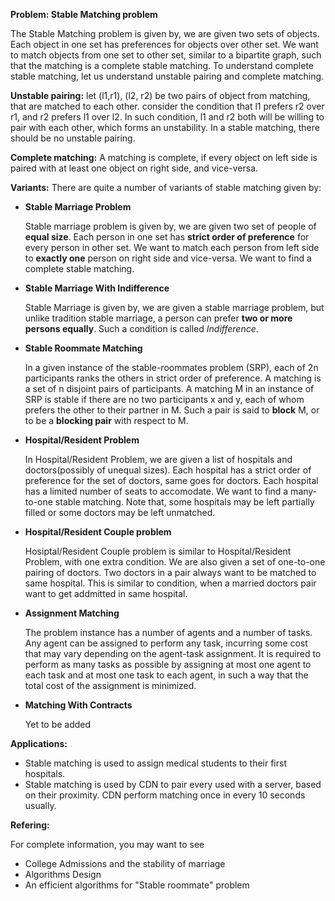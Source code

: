 **Problem:    Stable Matching problem**

The Stable Matching problem is given by, we are given two sets of objects. Each object in one set has preferences for objects over other set.
We want to match objects from one set to other set, similar to a bipartite graph, such that the matching is a complete stable matching. To understand complete stable matching, let us understand unstable pairing and complete matching.

**Unstable pairing:**
let (l1,r1), (l2, r2) be two pairs of object from matching, that are matched to each other.
consider the condition that l1 prefers r2 over r1, and r2 prefers l1 over l2. In
such condition, l1 and r2 both will be willing to pair with each other, which forms an unstability.
In a stable matching, there should be no unstable pairing.

**Complete matching:**
A matching is complete, if every object on left side is paired with at least one object
on right side, and vice-versa.

**Variants:**
There are quite a number of variants of stable matching given by:
- **Stable Marriage Problem**

    Stable marriage problem is given by, we are given two set of people of **equal size**. Each person in one set has **strict order of 
    preference** for every person in other set. We want to match each person from left side to **exactly one** person on right side and vice-versa. We want to find a complete stable matching.
       
- **Stable Marriage With Indifference**

    Stable Marriage is given by, we are given a stable marriage problem, but unlike tradition stable marriage, a person can prefer **two
    or more persons equally**. Such a condition is called *Indifference*.
    
- **Stable Roommate Matching**
    
    In a given instance of the stable-roommates problem (SRP), each of 2n participants ranks the others in strict order of preference. A matching is a set of n disjoint pairs of participants. A matching M in an instance of SRP is stable if there are no two participants x and y, each of whom prefers the other to their partner in M. Such a pair is said to **block** M, or to be a **blocking pair** with respect to M.
    
- **Hospital/Resident Problem**


    In Hospital/Resident Problem, we are given a list of hospitals and doctors(possibly of unequal sizes). Each hospital has a strict
    order of preference for the set of doctors, same goes for doctors. Each hospital has a limited number of seats to accomodate. We
    want to find a many-to-one stable matching. Note that, some hospitals may be left partially filled or some doctors may be left unmatched.
    
    
- **Hospital/Resident Couple problem**


    Hosiptal/Resident Couple problem is similar to Hospital/Resident Problem, with one extra condition. We are also given a set of
    one-to-one pairing of doctors. Two doctors in a pair always want to be matched to same hospital. This is similar to condition,
    when a married doctors pair want to get addmitted in same hospital.
    
    
- **Assignment Matching**

    The problem instance has a number of agents and a number of tasks. Any agent can be assigned to perform any task, incurring some cost that may vary depending on the agent-task assignment. It is required to perform as many tasks as possible by assigning at most one agent to each task and at most one task to each agent, in such a way that the total cost of the assignment is minimized.
    
    
- **Matching With Contracts**


    Yet to be added


**Applications:**
- Stable matching is used to assign medical students to their first hospitals.
- Stable matching is used by CDN to pair every used with a server, based on their
proximity. CDN perform matching once in every 10 seconds usually.


**Refering:**

For complete information, you may want to see
-   College Admissions and the stability of marriage
-   Algorithms Design
-   An efficient algorithms for "Stable roommate" problem